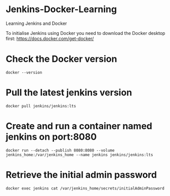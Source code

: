 # Jenkins-Docker-Learning
Learning Jenkins and Docker

To initialise Jenkins using Docker you need to download the Docker desktop first: https://docs.docker.com/get-docker/

# Check the Docker version
`docker --version`
# Pull the latest jenkins version
`docker pull jenkins/jenkins:lts`

# Create and run a container named jenkins on port:8080
`docker run --detach --publish 8080:8080 --volume jenkins_home:/var/jenkins_home --name jenkins jenkins/jenkins:lts`

# Retrieve the initial admin password
`docker exec jenkins cat /var/jenkins_home/secrets/initialAdminPassword`
